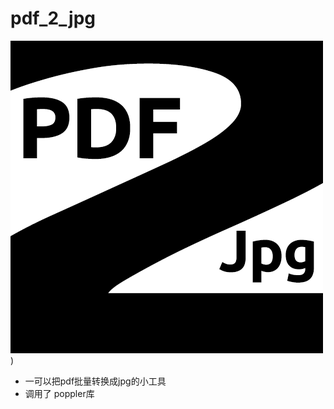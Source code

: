 # pdf_2_jpg
![icon](https://raw.githubusercontent.com/hwangzhun/pdf_2_jpg/main/icon.png))
- 一可以把pdf批量转换成jpg的小工具
- 调用了 poppler库
